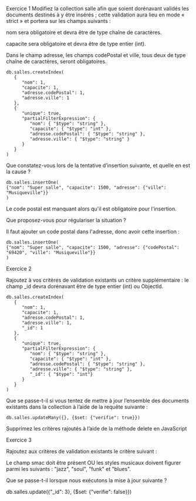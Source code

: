 Exercice 1 
Modifiez la collection salle afin que soient dorénavant validés les documents destinés à y être insérés ; cette validation aura lieu en mode « strict » et portera sur les champs suivants :

nom sera obligatoire et devra être de type chaîne de caractères.

capacite sera obligatoire et devra être de type entier (int).

Dans le champ adresse, les champs codePostal et ville, tous deux de type chaîne de caractères, seront obligatoires.
```
db.salles.createIndex(
   {
      "nom": 1,
      "capacite": 1,
      "adresse.codePostal": 1,
      "adresse.ville": 1
   },
   {
      "unique": true,
      "partialFilterExpression": {
         "nom": { "$type": "string" },
         "capacite": { "$type": "int" },
         "adresse.codePostal": { "$type": "string" },
         "adresse.ville": { "$type": "string" }
      }
   }
)
```

Que constatez-vous lors de la tentative d’insertion suivante, et quelle en est la cause ?

```
db.salles.insertOne( 
{"nom": "Super salle", "capacite": 1500, "adresse": {"ville": "Musiqueville"}} 
) 
```
Le code postal est manquant alors qu'il est obligatoire pour l'insertion.

Que proposez-vous pour régulariser la situation ?

Il faut ajouter un code postal dans l'adresse, donc avoir cette insertion :
```
db.salles.insertOne( 
{"nom": "Super salle", "capacite": 1500, "adresse": {"codePostal": "69420", "ville": "Musiqueville"}} 
)
```

Exercice 2

Rajoutez à vos critères de validation existants un critère supplémentaire : le champ _id devra dorénavant être de type entier (int) ou ObjectId.
```
db.salles.createIndex(
   {
      "nom": 1,
      "capacite": 1,
      "adresse.codePostal": 1,
      "adresse.ville": 1,
      "_id": 1
   },
   {
      "unique": true,
      "partialFilterExpression": {
         "nom": { "$type": "string" },
         "capacite": { "$type": "int" },
         "adresse.codePostal": { "$type": "string" },
         "adresse.ville": { "$type": "string" },
         "_id": { "$type": "int"}
      }
   }
)
```

Que se passe-t-il si vous tentez de mettre à jour l’ensemble des documents existants dans la collection à l’aide de la requête suivante :

```
db.salles.updateMany({}, {$set: {"verifie": true}}) 
```

Supprimez les critères rajoutés à l’aide de la méthode delete en JavaScript


Exercice 3

Rajoutez aux critères de validation existants le critère suivant :

Le champ smac doit être présent OU les styles musicaux doivent figurer parmi les suivants : "jazz", "soul", "funk" et "blues".

Que se passe-t-il lorsque nous exécutons la mise à jour suivante ?


db.salles.update({"_id": 3}, {$set: {"verifie": false}}) 
